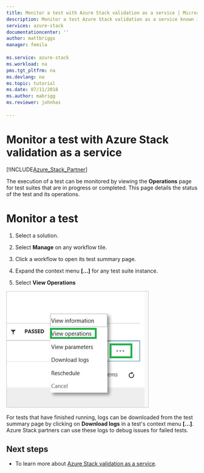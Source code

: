 ```yaml
---
title: Monitor a test with Azure Stack validation as a service | Microsoft Docs
description: Monitor a test Azure Stack validation as a service known issues.
services: azure-stack
documentationcenter: ''
author: mattbriggs
manager: femila

ms.service: azure-stack
ms.workload: na
pms.tgt_pltfrm: na
ms.devlang: na
ms.topic: tutorial
ms.date: 07/11/2018
ms.author: mabrigg
ms.reviewer: johnhas

---
```


# Monitor a test with Azure Stack validation as a service

[!INCLUDE[Azure_Stack_Partner](./includes/azure-stack-partner-appliesto.md)]

The execution of a test can be monitored by viewing the **Operations** page for test suites that are in progress or completed. This page details the status of the test and its operations.

# Monitor a test

1. Select a solution.

2. Select **Manage** on any workflow tile.

3. Click a workflow to open its test summary page.

4. Expand the context menu **[...]** for any test suite instance.

5. Select **View Operations**

![Alt text](media\image4.png)

For tests that have finished running, logs can be downloaded from the test summary page by clicking on **Download logs** in a test's context menu **[...]**. Azure Stack partners can use these logs to debug issues for failed tests.


## Next steps

- To learn more about [Azure Stack validation as a service](https://docs.microsoft.com/azure/azure-stack/partner).
